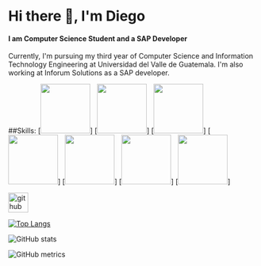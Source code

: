 # Hi there 👋, I'm Diego
#### I am Computer Science Student and a SAP Developer
Currently, I'm pursuing my third year of Computer Science and Information Technology Engineering at Universidad del Valle de Guatemala. I'm also working at Inforum Solutions as a SAP developer.  

##Skills:
[<img src='https://assets.stickpng.com/images/5848152fcef1014c0b5e4967.png' height='100'>]
[<img src='https://hotmart.s3.amazonaws.com/product_contents/7523d29c-b85b-4e2d-b845-da195029ec42/vbnet.png' height='100'>]
[<img src='https://assets.stickpng.com/images/58480979cef1014c0b5e4901.png' height='100'>]
[<img src='https://cdn.freebiesupply.com/logos/large/2x/mysql-5-logo-png-transparent.png' height='100'>]
[<img src='https://assets.stickpng.com/images/62cdcc97e106734e1ce200a9.png' height='100'>]
[<img src='https://brandslogos.com/wp-content/uploads/thumbs/microsoft-sql-server-logo-vector.svg' height='100'>]
[<img src='https://brandslogos.com/wp-content/uploads/images/large/kotlin-logo.png' height='100'>]


[<img src='https://cdn.jsdelivr.net/npm/simple-icons@3.0.1/icons/github.svg' alt='github' height='40'>](https://github.com/Diego2250)  

[![Top Langs](https://github-readme-stats.vercel.app/api/top-langs/?username=Diego2250)](https://github.com/anuraghazra/github-readme-stats)

![GitHub stats](https://github-readme-stats.vercel.app/api?username=Diego2250&show_icons=true&count_private=true)  

![GitHub metrics](https://metrics.lecoq.io/Diego2250)  

